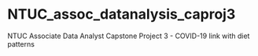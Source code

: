 # NTUC_assoc_datanalysis_caproj3
NTUC Associate Data Analyst Capstone Project 3 - COVID-19 link with diet patterns
